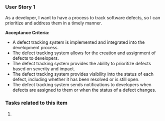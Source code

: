 ### User Story 1 

As a developer, I want to have a process to track software defects, so I can prioritize and address them in a timely manner.

**Acceptance Criteria:**
- A defect tracking system is implemented and integrated into the development process.
- The defect tracking system allows for the creation and assignment of defects to developers.
- The defect tracking system provides the ability to prioritize defects based on severity and impact.
- The defect tracking system provides visibility into the status of each defect, including whether it has been resolved or is still open.
- The defect tracking system sends notifications to developers when defects are assigned to them or when the status of a defect changes.

### Tasks related to this item

1. 